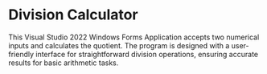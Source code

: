 # Division Calculator
This Visual Studio 2022 Windows Forms Application accepts two numerical inputs and calculates the quotient. The program is designed with a user-friendly interface for straightforward division operations, ensuring accurate results for basic arithmetic tasks.
